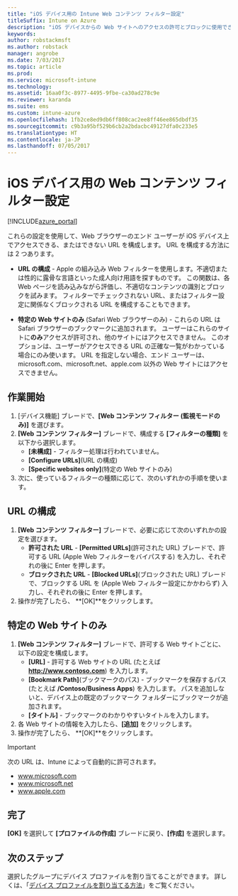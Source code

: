 ```yaml
---
title: "iOS デバイス用の Intune Web コンテンツ フィルター設定"
titleSuffix: Intune on Azure
description: "iOS デバイスからの Web サイトへのアクセスの許可とブロックに使用できる設定について説明します。\""
keywords: 
author: robstackmsft
ms.author: robstack
manager: angrobe
ms.date: 7/03/2017
ms.topic: article
ms.prod: 
ms.service: microsoft-intune
ms.technology: 
ms.assetid: 16aa0f3c-8977-4495-9fbe-ca30ad278c9e
ms.reviewer: karanda
ms.suite: ems
ms.custom: intune-azure
ms.openlocfilehash: 1fb2ce8ed9db6ff808cac2ee8ff46ee865dbdf35
ms.sourcegitcommit: c9b3a95bf529b6cb2a2bdacbc49127dfa0c233e5
ms.translationtype: HT
ms.contentlocale: ja-JP
ms.lasthandoff: 07/05/2017
---
```

# <a name="web-content-filter-settings-for-ios-devices"></a>iOS デバイス用の Web コンテンツ フィルター設定

[!INCLUDE[azure_portal](./includes/azure_portal.md)]

これらの設定を使用して、Web ブラウザーのエンド ユーザーが iOS デバイス上でアクセスできる、またはできない URL を構成します。 URL を構成する方法には 2 つあります。

- **URL の構成** - Apple の組み込み Web フィルターを使用します。不適切または性的に露骨な言語といった成人向け用語を探すものです。 この関数は、各 Web ページを読み込みながら評価し、不適切なコンテンツの識別とブロックを試みます。 フィルターでチェックされない URL、またはフィルター設定に関係なくブロックされる URL を構成することもできます。

- **特定の Web サイトのみ** (Safari Web ブラウザーのみ) - これらの URL は Safari ブラウザーのブックマークに追加されます。 ユーザーはこれらのサイトに**のみ**アクセスが許可され、他のサイトにはアクセスできません。 このオプションは、ユーザーがアクセスできる URL の正確な一覧がわかっている場合にのみ使います。
URL を指定しない場合、エンド ユーザーは、microsoft.com、microsoft.net、apple.com 以外の Web サイトにはアクセスできません。



## <a name="get-started"></a>作業開始

1. [デバイス機能] ブレードで、**[Web コンテンツ フィルター (監視モードのみ)]** を選びます。
2. **[Web コンテンツ フィルター]** ブレードで、構成する **[フィルターの種類]** を以下から選択します。
    - **[未構成]** - フィルター処理は行われていません。
    - **[Configure URLs]**(URL の構成)
    - **[Specific websites only]**(特定の Web サイトのみ)
3. 次に、使っているフィルターの種類に応じて、次のいずれかの手順を使います。


## <a name="configure-urls"></a>URL の構成

1. **[Web コンテンツ フィルター]** ブレードで、必要に応じて次のいずれかの設定を選びます。
    - **許可された URL** - **[Permitted URLs]**(許可された URL) ブレードで、許可する URL (Apple Web フィルターをバイパスする) を入力し、それぞれの後に Enter を押します。
    - **ブロックされた URL** - **[Blocked URLs]**(ブロックされた URL) ブレードで、ブロックする URL を (Apple Web フィルター設定にかかわらず) 入力し、それぞれの後に Enter を押します。
2. 操作が完了したら、 **[OK]**をクリックします。


## <a name="specific-websites-only"></a>特定の Web サイトのみ

1. **[Web コンテンツ フィルター]** ブレードで、許可する Web サイトごとに、以下の設定を構成します。
    - **[URL]** - 許可する Web サイトの URL (たとえば **http://www.contoso.com**) を入力します。
    - **[Bookmark Path]**(ブックマークのパス) - ブックマークを保存するパス (たとえば **/Contoso/Business Apps**) を入力します。 パスを追加しないと、デバイス上の既定のブックマーク フォルダーにブックマークが追加されます。
    - **[タイトル]** - ブックマークのわかりやすいタイトルを入力します。
2. 各 Web サイトの情報を入力したら、**[追加]** をクリックします。
3. 操作が完了したら、 **[OK]**をクリックします。

>[!IMPORTANT] 
> 次の URL は、Intune によって自動的に許可されます。
> - www.microsoft.com
> - www.microsoft.net
> - www.apple.com

## <a name="finish-up"></a>完了

**[OK]** を選択して **[プロファイルの作成]** ブレードに戻り、**[作成]** を選択します。

## <a name="next-steps"></a>次のステップ

選択したグループにデバイス プロファイルを割り当てることができます。 詳しくは、「[デバイス プロファイルを割り当てる方法](device-profile-assign.md)」をご覧ください。

